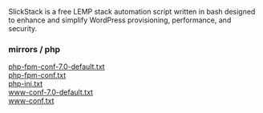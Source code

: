 <p>SlickStack is a free LEMP stack automation script written in bash designed to enhance and simplify WordPress provisioning, performance, and security.</p>

<h3>mirrors / php</h3>

<a href="php-fpm-conf-7.0-default.txt">php-fpm-conf-7.0-default.txt</a><br>
<a href="php-fpm-conf.txt">php-fpm-conf.txt</a><br>
<a href="php-ini.txt">php-ini.txt</a><br>
<a href="www-conf-7.0-default.txt">www-conf-7.0-default.txt</a><br>
<a href="www-conf.txt">www-conf.txt</a><br>
